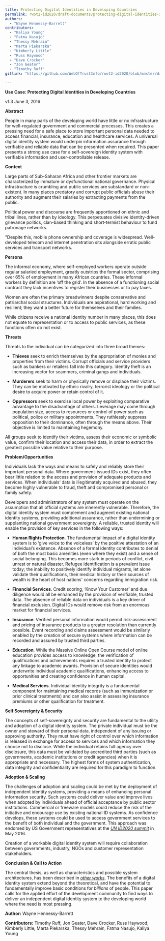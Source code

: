 ```yaml
---
title: Protecting Digital Identities in Developing Countries
permalink: rwot2-id2020/draft-documents/protecting-digital-identities-in-developing-countries/
authors:
  - "Wayne Hennessy-Barrett"
contributors:
  - "Kaliya Young"
  - "Fatma Nasujo"
  - "Thessy Mehrain"
  - "Marta Piekarska"
  - "Kimberly Little"
  - "Russ Haywood"
  - "Dave Crocker"
  - "Jon Geater"
  - "Timothy Ruff"
gitlink: "https://github.com/WebOfTrustInfo/rwot2-id2020/blob/master/draft-documents/protecting-digital-identities-in-developing-countries.md"

---
```


**Use Case: Protecting Digital Identities in Developing Countries**

v1.3 June 3, 2016

**Abstract**

People in many parts of the developing world have little or no infrastructure for well-regulated government and commercial processes. This creates a pressing need for a safe place to store important personal data needed to access financial, insurance, education and healthcare services. A universal digital identity system would underpin information assurance through verifiable and reliable data that can be presented when required. This paper presents a strong use case for a self-sovereign identity system with verifiable information and user-controllable release.

**Context**

Large parts of Sub-Saharan Africa and other frontier markets are characterized by immature or dysfunctional national governance.  Physical infrastructure is crumbling and public services are substandard or non-existent. In many places predatory and corrupt public officials abuse their authority and augment their salaries by extracting payments from the public.  

Political power and discourse are frequently apportioned on ethnic and tribal lines, rather than by ideology. This perpetuates divisive identity-driven grievance politics, clan-based thinking and short-termist behaviour to fund patronage networks.

"Despite this, mobile phone ownership and coverage is widespread. Well-developed telecom and internet penetration sits alongside erratic public services and transport networks.

**Persona**

The informal economy, where self-employed workers operate outside regular salaried employment, greatly outstrips the formal sector, comprising over 65% of employment in many African countries. These informal workers by definition are ‘off the grid’. In the absence of a functioning social contract they lack incentives to register their businesses or to pay taxes. 

Women are often the primary breadwinners despite conservative and patriarchal social structures. Individuals are aspirational, hard working and resilient; they want a better future for themselves and their families. 

While citizens receive a national identity number in many places, this does not equate to representation or to access to public services, as these functions often do not exist.

**Threats**

Threats to the individual can be categorized into three broad themes:

-   **Thieves** seek to enrich themselves by the appropriation of monies and properties from their victims. Corrupt officials and service providers such as bankers or retailers fall into this category. Identity theft is an increasing vector for scammers, criminal gangs and individuals.

-   **Murderers** seek to harm or physically remove or displace their victims. They can be motivated by ethnic rivalry, terrorist ideology or the political desire to acquire power or retain control of it.

-   **Oppressors** seek to exercise local power by exploiting comparative advantage to the disadvantage of others. Leverage may come through population size, access to resources or control of power such as political, police or military appointments. They ruthlessly suppress opposition to their dominance, often through the means above. Their objective is limited to maintaining hegemony.

All groups seek to identify their victims, assess their economic or symbolic value, confirm their location and access their data, in order to extract the greatest possible value relative to their purpose.

**Problem/Opportunities**

Individuals lack the ways and means to safely and reliably store their important personal data. Where government-issued IDs exist, they often bear little relation to the access and provision of adequate products and services. When individuals’ data is illegitimately acquired and abused, they become highly vulnerable to fraud, theft and compromised personal or family safety.

Developers and administrators of any system must operate on the assumption that all official systems are inherently vulnerable. Therefore, the digital identity system must complement and augment existing national identity systems, providing additional assurance, rather than undermining or supplanting national government sovereignty. A reliable, trusted identity will enable the provision of key services in the following ways:

-   **Human Rights Protection**. The fundamental impact of a digital identity system is to ‘give voice to the voiceless’ by the positive attestation of an individual’s existence. Absence of a formal identity contributes to denial of both the most basic amenities (even where they exist) and a sense of social belonging. This becomes more stark in periods of conflict, civil unrest or natural disaster. Refugee identification is a prevalent issue today; the inability to positively identify individual migrants, let alone validate their qualifications, their medical history or their sources of wealth is the heart of host nations' concerns regarding immigration risk.

-   **Financial Services**. Credit scoring, ‘Know Your Customer’ and due diligence would all be enhanced by the provision of verifiable, trusted data. The absence of reliable data on individuals is a key driver of financial exclusion. Digital IDs would remove risk from an enormous market for financial services.

-   **Insurance**. Verified personal information would permit risk-assessment and pricing of insurance products to a greater resolution than currently possible. Event recording and claims assessment would be similarly enabled by the creation of secure systems where information can be recorded and assured by trusted third parties.

-   **Education**. While the Massive Online Open Course model of online education provides access to knowledge, the verification of qualifications and achievements requires a trusted identity to protect any linkage to academic awards. Provision of secure identities would underwrite individual academic qualifications, enhancing access to opportunities and creating confidence in human capital.

-   **Medical Services**. Individual identity integrity is a fundamental component for maintaining medical records (such as immunization or prior clinical treatments) and can also assist in assessing insurance premiums or other qualification for treatment.

**Self Sovereignty & Security**

The concepts of self-sovereignty and security are fundamental to the utility and adoption of a digital identity system. The private individual must be the owner and steward of their personal data, independent of any issuing or approving authority. They must have right of control over which information is released in exchange for access to services and which information they choose not to disclose. While the individual retains full agency over disclosure, this data must be validated by accredited third parties (such as governments, academic institutions or credit agencies) when it is appropriate and necessary. The highest forms of system authentication, data integrity and confidentiality are required for this paradigm to function.

**Adoption & Scaling**

The challenges of adoption and scaling could be met by the deployment of independent identity systems, providing a means of enhancing personal information security. Such systems could deliver value and improve lives when adopted by individuals ahead of official acceptance by public sector institutions. Commercial or freeware models could reduce the risk of the initiative and encourage use by existing national ID systems. As confidence develops, these systems could be used to access government services to the benefit of both individual and the government. This approach was endorsed by US Government representatives at the [*UN ID2020 summit*](http://www.id2020.org/un-summit-2016) in May 2016. 

Creation of a workable digital identity system will require collaboration between governments, industry, NGOs and customer representation stakeholders.

**Conclusion & Call to Action**

The central thesis, as well as characteristics and possible system architectures, has been described in [*other works*](../../RWoT1/). The benefits of a digital identity system extend beyond the theoretical, and have the potential to fundamentally improve basic conditions for *billions* of people. This paper calls for the applied effort of the development community to find ways to deliver an independent digital identity system to the developing world where the need is most pressing.

**Author:** Wayne Hennessy-Barrett

<span id="h.gjdgxs" class="anchor"></span>**Contributors:** Timothy Ruff, Jon Geater, Dave Crocker, Russ Haywood, Kimberly Little, Marta Piekarska, Thessy Mehrain, Fatma Nasujo, Kaliya Young
